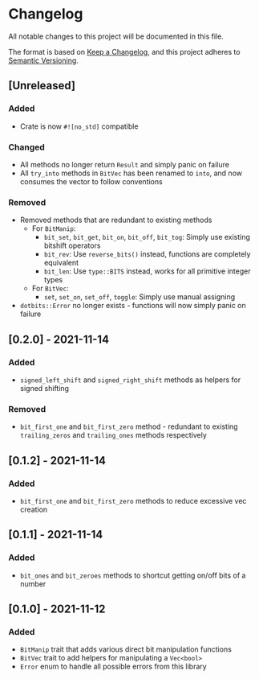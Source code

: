 # Changelog
All notable changes to this project will be documented in this file.

The format is based on [Keep a Changelog](https://keepachangelog.com/en/1.0.0/),
and this project adheres to [Semantic Versioning](https://semver.org/spec/v2.0.0.html).

## [Unreleased]
### Added
- Crate is now `#![no_std]` compatible

### Changed
- All methods no longer return `Result` and simply panic on failure
- All `try_into` methods in `BitVec` has been renamed to `into`, and now consumes the vector to follow conventions

### Removed
- Removed methods that are redundant to existing methods
  - For `BitManip`:
    - `bit_set`, `bit_get`, `bit_on`, `bit_off`, `bit_tog`: Simply use existing bitshift operators
    - `bit_rev`: Use `reverse_bits()` instead, functions are completely equivalent
    - `bit_len`: Use `type::BITS` instead, works for all primitive integer types
  - For `BitVec`:
    - `set`, `set_on`, `set_off`, `toggle`: Simply use manual assigning
- `dotbits::Error` no longer exists - functions will now simply panic on failure

## [0.2.0] - 2021-11-14
### Added
- `signed_left_shift` and `signed_right_shift` methods as helpers for signed shifting

### Removed
- `bit_first_one` and `bit_first_zero` method - redundant to existing `trailing_zeros` and `trailing_ones` methods respectively

## [0.1.2] - 2021-11-14
### Added
- `bit_first_one` and `bit_first_zero` methods to reduce excessive vec creation

## [0.1.1] - 2021-11-14
### Added
- `bit_ones` and `bit_zeroes` methods to shortcut getting on/off bits of a number

## [0.1.0] - 2021-11-12
### Added
- `BitManip` trait that adds various direct bit manipulation functions
- `BitVec` trait to add helpers for manipulating a `Vec<bool>`
- `Error` enum to handle all possible errors from this library
